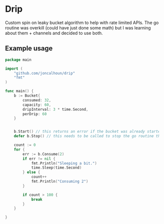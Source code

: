 # Drip
Custom spin on leaky bucket algorithm to help with rate limited APIs. The go routine was overkill (could have just done some math) but I was learning about them + channels and decided to use both.


## Example usage

```go
package main

import (
    "github.com/joncalhoun/drip"
    "fmt"
)

func main() {
    b := Bucket{
        consumed: 32,
        capacity: 60,
        dripInterval: 3 * time.Second,
        perDrip: 60
    }


    b.Start() // this returns an error if the bucket was already started. generally this doesn't matter.
    defer b.Stop() // this needs to be called to stop the go routine that is created when Start() is called

    count := 0
    for {
        err := b.Consume(2)
        if err != nil {
            fmt.Println("Sleeping a bit.")
            time.Sleep(time.Second)
        } else {
            count++
            fmt.Println("Consuming 2")
        }

        if count > 100 {
            break
        }
    }

}

```
